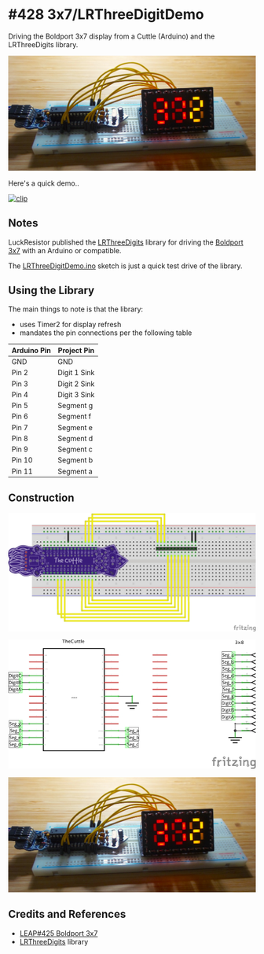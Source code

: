 # #428 3x7/LRThreeDigitDemo

Driving the Boldport 3x7 display from a Cuttle (Arduino) and the LRThreeDigits library.

![Build](./assets/LRThreeDigitDemo_build.jpg?raw=true)

Here's a quick demo..

[![clip](https://img.youtube.com/vi/jZhk5e8Uii4/0.jpg)](https://www.youtube.com/watch?v=jZhk5e8Uii4)

## Notes

LuckResistor published the
[LRThreeDigits](https://github.com/LuckyResistor/LRThreeDigits)
library for driving the [Boldport 3x7](../) with an Arduino or compatible.

The [LRThreeDigitDemo.ino](./LRThreeDigitDemo.ino) sketch is just a
quick test drive of the library.

## Using the Library

The main things to note is that the library:

* uses Timer2 for display refresh
* mandates the pin connections per the following table


| Arduino Pin  | Project Pin       |
| ------------ | ----------------- |
| GND          | GND               |
| Pin 2        | Digit 1 Sink      |
| Pin 3        | Digit 2 Sink      |
| Pin 4        | Digit 3 Sink      |
| Pin 5        | Segment g         |
| Pin 6        | Segment f         |
| Pin 7        | Segment e         |
| Pin 8        | Segment d         |
| Pin 9        | Segment c         |
| Pin 10       | Segment b         |
| Pin 11       | Segment a         |


## Construction

![Breadboard](./assets/LRThreeDigitDemo_bb.jpg?raw=true)

![Schematic](./assets/LRThreeDigitDemo_schematic.jpg?raw=true)

![Build](./assets/LRThreeDigitDemo_build.jpg?raw=true)

## Credits and References

* [LEAP#425 Boldport 3x7](../)
* [LRThreeDigits](https://github.com/LuckyResistor/LRThreeDigits) library
